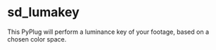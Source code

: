 # sd_lumakey

This PyPlug will perform a luminance key of your footage, based on a chosen color space.